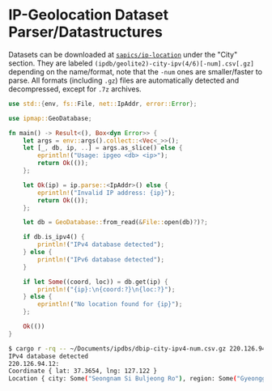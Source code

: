 # IP-Geolocation Dataset Parser/Datastructures

Datasets can be downloaded at [`sapics/ip-location`](https://github.com/sapics/ip-location-db?tab=readme-ov-file#city) under the "City" section.
They are labeled `(ipdb/geolite2)-city-ipv(4/6)[-num].csv[.gz]` depending on the name/format, note that the `-num` ones are smaller/faster to parse.
All formats (including `.gz`) files are automatically detected and decompressed, except for `.7z` archives.

```rust
use std::{env, fs::File, net::IpAddr, error::Error};

use ipmap::GeoDatabase;

fn main() -> Result<(), Box<dyn Error>> {
    let args = env::args().collect::<Vec<_>>();
    let [_, db, ip, ..] = args.as_slice() else {
        eprintln!("Usage: ipgeo <db> <ip>");
        return Ok(());
    };

    let Ok(ip) = ip.parse::<IpAddr>() else {
        eprintln!("Invalid IP address: {ip}");
        return Ok(());
    };

    let db = GeoDatabase::from_read(&File::open(db)?)?;

    if db.is_ipv4() {
        println!("IPv4 database detected");
    } else {
        println!("IPv6 database detected");
    }

    if let Some((coord, loc)) = db.get(ip) {
        println!("{ip}:\n{coord:?}\n{loc:?}");
    } else {
        eprintln!("No location found for {ip}");
    };

    Ok(())
}
```

```sh
$ cargo r -rq -- ~/Documents/ipdbs/dbip-city-ipv4-num.csv.gz 220.126.94.12
IPv4 database detected
220.126.94.12:
Coordinate { lat: 37.3654, lng: 127.122 }
Location { city: Some("Seongnam Si Buljeong Ro"), region: Some("Gyeonggi Do"), country_code: "KR" }
```